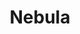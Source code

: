---
description: Meet Managed Nebula from Defined Networking. A decentralized VPN built
  on the open-source Nebula platform that we love.
episode: 628
link: https://defined.net/unplugged
shortname: defined.net-lup
title: Nebula
---